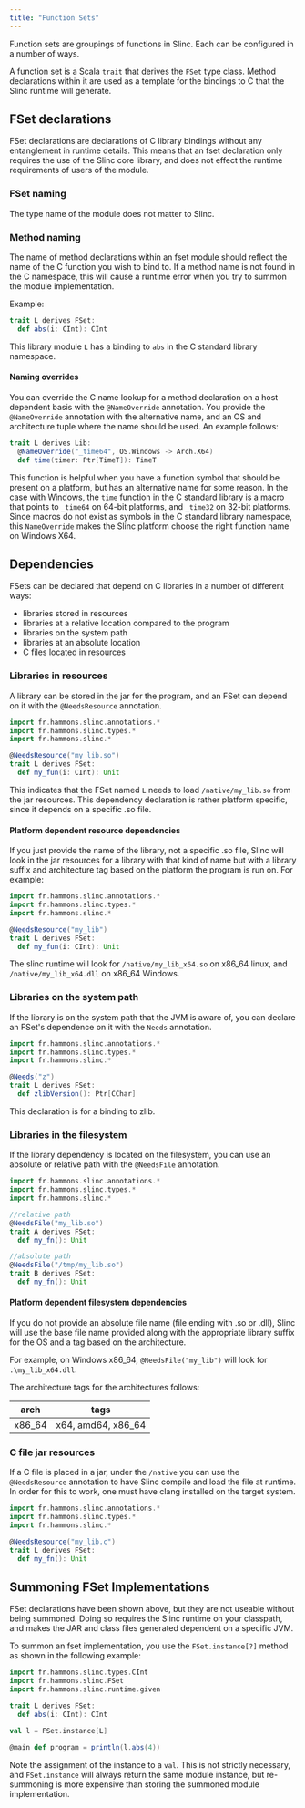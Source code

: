 ```yaml
---
title: "Function Sets"
---
```


Function sets are groupings of functions in Slinc. Each can be configured in a number of ways.

A function set is a Scala `trait` that derives the `FSet` type class. Method declarations within it are used as a template for the bindings to C that the Slinc runtime will generate.

## FSet declarations

FSet declarations are declarations of C library bindings without any entanglement in runtime details. This means that an fset declaration only requires the use of the Slinc core library, and does not effect the runtime requirements of users of the module.

### FSet naming

The type name of the module does not matter to Slinc.

### Method naming

The name of method declarations within an fset module should reflect the name of the C function you wish to bind to. If a method name is not found in the C namespace, this will cause a runtime error when you try to summon the module implementation.

Example:

```scala
trait L derives FSet:
  def abs(i: CInt): CInt
```

This library module `L` has a binding to `abs` in the C standard library namespace.

#### Naming overrides

You can override the C name lookup for a method declaration on a host dependent basis with the `@NameOverride` annotation. You provide the `@NameOverride` annotation with the alternative name, and an OS and architecture tuple where the name should be used. An example follows:

```scala
trait L derives Lib:
  @NameOverride("_time64", OS.Windows -> Arch.X64)
  def time(timer: Ptr[TimeT]): TimeT
```

This function is helpful when you have a function symbol that should be present on a platform, but has an alternative name for some reason. In the case with Windows, the `time` function in the C standard library is a macro that points to `_time64` on 64-bit platforms, and `_time32` on 32-bit platforms. Since macros do not exist as symbols in the C standard library namespace, this `NameOverride` makes the Slinc platform choose the right function name on Windows X64.

## Dependencies

FSets can be declared that depend on C libraries in a number of different ways:

* libraries stored in resources
* libraries at a relative location compared to the program
* libraries on the system path
* libraries at an absolute location
* C files located in resources

### Libraries in resources

A library can be stored in the jar for the program, and an FSet can depend on it with the `@NeedsResource` annotation.

```scala
import fr.hammons.slinc.annotations.*
import fr.hammons.slinc.types.*
import fr.hammons.slinc.*

@NeedsResource("my_lib.so")
trait L derives FSet:
  def my_fun(i: CInt): Unit
```

This indicates that the FSet named `L` needs to load `/native/my_lib.so` from the jar resources. This dependency declaration is rather platform specific, since it depends on a specific .so file. 

#### Platform dependent resource dependencies

If you just provide the name of the library, not a specific .so file, Slinc will look in the jar resources for a library with that kind of name but with a library suffix and architecture tag based on the platform the program is run on. For example:

```scala
import fr.hammons.slinc.annotations.*
import fr.hammons.slinc.types.*
import fr.hammons.slinc.*

@NeedsResource("my_lib")
trait L derives FSet:
  def my_fun(i: CInt): Unit
```

The slinc runtime will look for `/native/my_lib_x64.so` on x86_64 linux, and `/native/my_lib_x64.dll` on x86_64 Windows.

### Libraries on the system path

If the library is on the system path that the JVM is aware of, you can declare an FSet's dependence on it with the `Needs` annotation.

```scala
import fr.hammons.slinc.annotations.*
import fr.hammons.slinc.types.*
import fr.hammons.slinc.*

@Needs("z")
trait L derives FSet:
  def zlibVersion(): Ptr[CChar]
```

This declaration is for a binding to zlib.

### Libraries in the filesystem

If the library dependency is located on the filesystem, you can use an absolute or relative path with the `@NeedsFile` annotation.

```scala
import fr.hammons.slinc.annotations.*
import fr.hammons.slinc.types.*
import fr.hammons.slinc.*

//relative path
@NeedsFile("my_lib.so")
trait A derives FSet:
  def my_fn(): Unit

//absolute path
@NeedsFile("/tmp/my_lib.so")
trait B derives FSet:
  def my_fn(): Unit
```

#### Platform dependent filesystem dependencies

If you do not provide an absolute file name (file ending with .so or .dll), Slinc will use the base file name provided along with the appropriate library suffix for the OS and a tag based on the architecture.

For example, on Windows x86_64, `@NeedsFile("my_lib")` will look for `.\my_lib_x64.dll`.

The architecture tags for the architectures follows:

|arch |tags |
|-----|-----|
|x86_64| x64, amd64, x86_64|

### C file jar resources

If a C file is placed in a jar, under the `/native` you can use the `@NeedsResource` annotation to have Slinc compile and load the file at runtime. In order for this to work, one must have clang installed on the target system.

```scala
import fr.hammons.slinc.annotations.*
import fr.hammons.slinc.types.*
import fr.hammons.slinc.*

@NeedsResource("my_lib.c")
trait L derives FSet:
  def my_fn(): Unit
```

## Summoning FSet Implementations

FSet declarations have been shown above, but they are not useable without being summoned. Doing so requires the Slinc runtime on your classpath, and makes the JAR and class files generated dependent on a specific JVM.

To summon an fset implementation, you use the `FSet.instance[?]` method as shown in the following example:

```scala
import fr.hammons.slinc.types.CInt
import fr.hammons.slinc.FSet
import fr.hammons.slinc.runtime.given

trait L derives FSet:
  def abs(i: CInt): CInt

val l = FSet.instance[L]

@main def program = println(l.abs(4))
```

Note the assignment of the instance to a `val`. This is not strictly necessary, and `FSet.instance` will always return the same module instance, but re-summoning is more expensive than storing the summoned module implementation.
